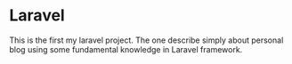 # Laravel
This is the first my laravel project. The one describe simply about personal blog using some fundamental knowledge in Laravel framework.
